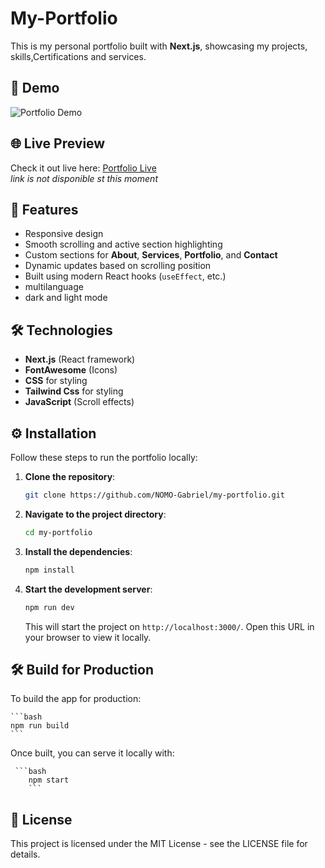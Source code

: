 # My-Portfolio 

This is my personal portfolio built with **Next.js**, showcasing my projects, skills,Certifications and services.

## 📸 Demo


![Portfolio Demo](./public/images/my-portfolio.gif)

## 🌐 Live Preview

Check it out live here: [Portfolio Live](#)  
*link is not disponible st this moment*

## 🚀 Features

- Responsive design
- Smooth scrolling and active section highlighting
- Custom sections for **About**, **Services**, **Portfolio**, and **Contact**
- Dynamic updates based on scrolling position
- Built using modern React hooks (`useEffect`, etc.)
- multilanguage
- dark and light mode

## 🛠️ Technologies

- **Next.js** (React framework)
- **FontAwesome** (Icons)
- **CSS** for styling
- **Tailwind Css** for styling
- **JavaScript** (Scroll effects)


## ⚙️ Installation

Follow these steps to run the portfolio locally:

1. **Clone the repository**:

    ```bash
    git clone https://github.com/NOMO-Gabriel/my-portfolio.git
    ```

2. **Navigate to the project directory**:

    ```bash
    cd my-portfolio
    ```

3. **Install the dependencies**:

    ```bash
    npm install
    ```

4. **Start the development server**:

    ```bash
    npm run dev
    ```

   This will start the project on `http://localhost:3000/`. Open this URL in your browser to view it locally.

## 🛠️ Build for Production

To build the app for production:

    ```bash
    npm run build
    ```

Once built, you can serve it locally with:

     ```bash
        npm start
        ```

## 📝 License

This project is licensed under the MIT License - see the LICENSE file for details.

